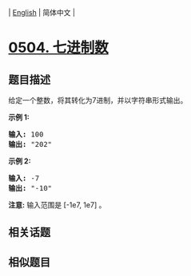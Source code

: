 
| [English](README_EN.md) | 简体中文 |
# [0504. 七进制数](https://leetcode-cn.com/problems/base-7/)
## 题目描述
<p>给定一个整数，将其转化为7进制，并以字符串形式输出。</p>

<p><strong>示例 1:</strong></p>

<pre>
<strong>输入:</strong> 100
<strong>输出:</strong> &quot;202&quot;
</pre>

<p><strong>示例 2:</strong></p>

<pre>
<strong>输入:</strong> -7
<strong>输出:</strong> &quot;-10&quot;
</pre>

<p><strong>注意:</strong> 输入范围是&nbsp;[-1e7, 1e7] 。</p>

## 相关话题

## 相似题目

